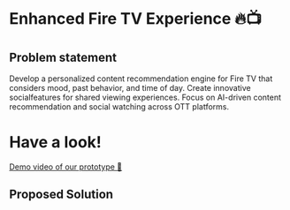 # **Enhanced Fire TV Experience** 🔥📺

## Problem statement ##
Develop a personalized content recommendation engine for Fire TV that considers mood, past behavior, and time of day. Create innovative socialfeatures for shared viewing experiences. Focus on AI-driven content recommendation and social watching across OTT platforms.

# Have a look! #
[Demo video of our prototype 🎥](https://www.youtube.com/watch?v=GM9HXfpF_uE)

## Proposed Solution ##


